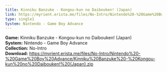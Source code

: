 ```yaml
---
title: Kinniku Banzuke - Kongou-kun no Daibouken! (Japan)
link: https://myrient.erista.me/files/No-Intro/Nintendo%20-%20Game%20Boy%20Advance/Kinniku%20Banzuke%20-%20Kongou-kun%20no%20Daibouken!%20(Japan).zip
type: single1
System: Nintendo - Game Boy Advance
---
```

<b>Game:</b> Kinniku Banzuke - Kongou-kun no Daibouken! (Japan)<br>
<b>System:</b> Nintendo - Game Boy Advance<br>
<b>Collection:</b> No-Intro<br>
<b>Download:</b> https://myrient.erista.me/files/No-Intro/Nintendo%20-%20Game%20Boy%20Advance/Kinniku%20Banzuke%20-%20Kongou-kun%20no%20Daibouken!%20(Japan).zip